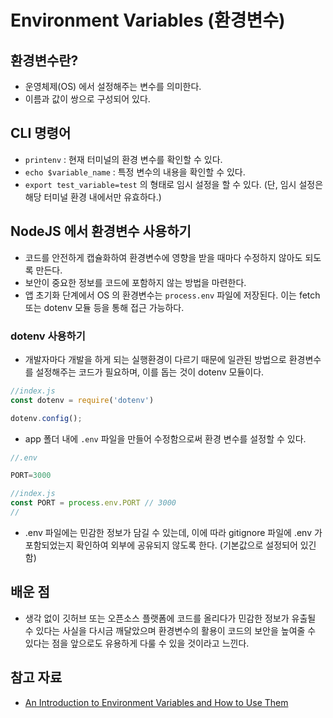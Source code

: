# Environment Variables (환경변수)

## 환경변수란?
- 운영체제(OS) 에서 설정해주는 변수를 의미한다. 
- 이름과 값이 쌍으로 구성되어 있다. 

## CLI 명령어
- `printenv` : 현재 터미널의 환경 변수를 확인할 수 있다.
- `echo $variable_name` : 특정 변수의 내용을 확인할 수 있다.
- `export test_variable=test` 의 형태로 임시 설정을 할 수 있다. (단, 임시 설정은 해당 터미널 환경 내에서만 유효하다.)

## NodeJS 에서 환경변수 사용하기
- 코드를 안전하게 캡슐화하여 환경변수에 영향을 받을 때마다 수정하지 않아도 되도록 만든다. 
- 보안이 중요한 정보를 코드에 포함하지 않는 방법을 마련한다. 
- 앱 초기화 단계에서 OS 의 환경변수는 `process.env` 파일에 저장된다. 이는 fetch 또는 dotenv 모듈 등을 통해 접근 가능하다. 

### dotenv 사용하기
- 개발자마다 개발을 하게 되는 실행환경이 다르기 때문에 일관된 방법으로 환경변수를 설정해주는 코드가 필요하며, 이를 돕는 것이 dotenv 모듈이다.
```js
//index.js
const dotenv = require('dotenv')

dotenv.config();
```
- app 폴더 내에 `.env` 파일을 만들어 수정함으로써 환경 변수를 설정할 수 있다. 
```js
//.env

PORT=3000

//index.js
const PORT = process.env.PORT // 3000
//
```
- .env 파일에는 민감한 정보가 담길 수 있는데, 이에 따라 gitignore 파일에 .env 가 포함되었는지 확인하여 외부에 공유되지 않도록 한다. (기본값으로 설정되어 있긴 함)

## 배운 점
- 생각 없이 깃허브 또는 오픈소스 플랫폼에 코드를 올리다가 민감한 정보가 유출될 수 있다는 사실을 다시금 깨달았으며 환경변수의 활용이 코드의 보안을 높여줄 수 있다는 점을 앞으로도 유용하게 다룰 수 있을 것이라고 느낀다. 

## 참고 자료
- [An Introduction to Environment Variables and How to Use Them](https://medium.com/chingu/an-introduction-to-environment-variables-and-how-to-use-them-f602f66d15fa)